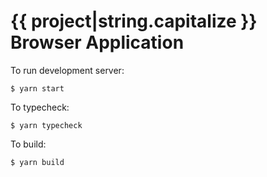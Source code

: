 # {{ project|string.capitalize }} Browser Application

To run development server:

```
$ yarn start
```

To typecheck:

```
$ yarn typecheck
```

To build:

```
$ yarn build
```
